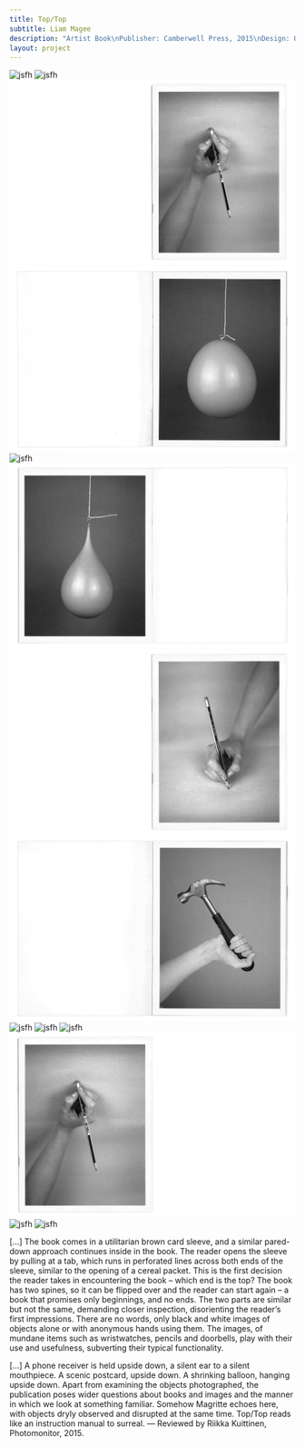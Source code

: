 ```yaml
---
title: Top/Top
subtitle: Liam Magee
description: "Artist Book\nPublisher: Camberwell Press, 2015\nDesign: Oliver Boulton\nEditors: Duncan Wooldridge, James Edgar, Oliver Boulton, Sigune Hamann\nEdition of 150, softback, 36pp. + Envelope + insert\nOffset, stapled,  215 × 270mm / 270 × 215mm\nISBN: 978-1-908971-41-8"
layout: project
---
```

![jsfh](/assets/images/top-top/oliver-boulton-top-top-front.png)
![jsfh](/assets/images/top-top/oliver-boulton-top-top-1.png)
![jsfh](/assets/images/top-top/oliver-boulton-top-top-2.png)
![jsfh](/assets/images/top-top/oliver-boulton-top-top-3.png)
![jsfh](/assets/images/top-top/oliver-boulton-top-top-4.png)
![jsfh](/assets/images/top-top/oliver-boulton-top-top-5.png)
![jsfh](/assets/images/top-top/oliver-boulton-top-top-6.png)
![jsfh](/assets/images/top-top/oliver-boulton-top-top-7.png)
![jsfh](/assets/images/top-top/oliver-boulton-top-top-8.png)
![jsfh](/assets/images/top-top/oliver-boulton-top-top-9.png)
![jsfh](/assets/images/top-top/oliver-boulton-top-top-10.png)
![jsfh](/assets/images/top-top/oliver-boulton-top-top-11.png)
![jsfh](/assets/images/top-top/oliver-boulton-top-top-12.png)
![jsfh](/assets/images/top-top/oliver-boulton-top-top-back.png)


[...] The book comes in a utilitarian brown card sleeve, and a similar pared-down approach continues inside in the book. The reader opens the sleeve by pulling at a tab, which runs in perforated lines across both ends of the sleeve, similar to the opening of a cereal packet. This is the first decision the reader takes in encountering the book – which end is the top? The book has two spines, so it can be flipped over and the reader can start again – a book that promises only beginnings, and no ends. The two parts are similar but not the same, demanding closer inspection, disorienting the reader’s first impressions. There are no words, only black and white images of objects alone or with anonymous hands using them. The images, of mundane items such as wristwatches, pencils and doorbells, play with their use and usefulness, subverting their typical functionality.

[...] A phone receiver is held upside down, a silent ear to a silent mouthpiece. A scenic postcard, upside down. A shrinking balloon, hanging upside down. Apart from examining the objects photographed, the publication poses wider questions about books and images and the manner in which we look at something familiar. Somehow Magritte echoes here, with objects dryly observed and disrupted at the same time. Top/Top reads like an instruction manual to surreal. — Reviewed by Riikka Kuittinen, Photomonitor, 2015. 